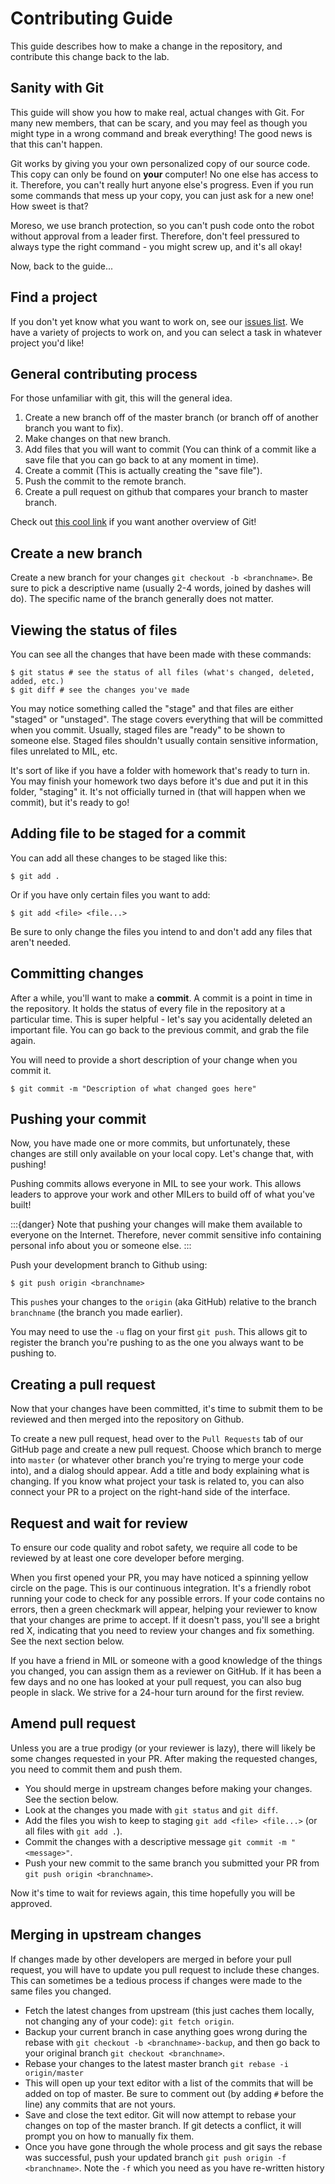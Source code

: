 # Contributing Guide
This guide describes how to make a change in the repository, and contribute this 
change back to the lab.

## Sanity with Git
This guide will show you how to make real, actual changes with Git. For many new
members, that can be scary, and you may feel as though you might type in a wrong
command and break everything! The good news is that this can't happen.

Git works by giving you your own personalized copy of our source code. This copy
can only be found on **your** computer! No one else has access to it. Therefore,
you can't really hurt anyone else's progress. Even if you run some commands that
mess up your copy, you can just ask for a new one! How sweet is that?

Moreso, we use branch protection, so you can't push code onto the robot without
approval from a leader first. Therefore, don't feel pressured to always type the right
command - you might screw up, and it's all okay!

Now, back to the guide...

## Find a project
If you don't yet know what you want to work on, see our [issues list](https://github.com/uf-mil/mil/issues).
We have a variety of projects to work on, and you can select a task in whatever
project you'd like!

## General contributing process
For those unfamiliar with git, this will the general idea.
1. Create a new branch off of the master branch (or branch off of another branch 
you want to fix).
1. Make changes on that new branch.
1. Add files that you will want to commit (You can think of a commit like a 
save file that you can go back to at any moment in time).
1. Create a commit (This is actually creating the "save file").
1. Push the commit to the remote branch.
1. Create a pull request on github that compares your branch to master branch.

Check out [this cool link](https://rogerdudler.github.io/git-guide/) if you want
another overview of Git!

## Create a new branch
Create a new branch for your changes `git checkout -b <branchname>`. Be sure to 
pick a descriptive name (usually 2-4 words, joined by dashes will do). The specific 
name of the branch generally does not matter.

## Viewing the status of files
You can see all the changes that have been made with these commands:

    $ git status # see the status of all files (what's changed, deleted, added, etc.)
    $ git diff # see the changes you've made

You may notice something called the "stage" and that files are either "staged" or
"unstaged". The stage covers everything that will be committed when you commit.
Usually, staged files are "ready" to be shown to someone else. Staged files shouldn't
usually contain sensitive information, files unrelated to MIL, etc.

It's sort of like if you have a folder with homework that's ready to turn in. You
may finish your homework two days before it's due and put it in this folder, "staging"
it. It's not officially turned in (that will happen when we commit), but it's ready to go!

## Adding file to be staged for a commit 
You can add all these changes to be staged like this:

    $ git add .

Or if you have only certain files you want to add:

    $ git add <file> <file...>

Be sure to only change the files you intend to and don't add any files that aren't needed.

## Committing changes
After a while, you'll want to make a **commit**. A commit is a point in time in the repository.
It holds the status of every file in the repository at a particular time. This is
super helpful - let's say you acidentally deleted an important file. You can go
back to the previous commit, and grab the file again.

You will need to provide a short description of your change when you commit it.

    $ git commit -m "Description of what changed goes here"

## Pushing your commit
Now, you have made one or more commits, but unfortunately, these changes are still
only available on your local copy. Let's change that, with pushing!

Pushing commits allows everyone in MIL to see your work. This allows leaders to 
approve your work and other MILers to build off of what you've built!

:::{danger}
Note that pushing your changes will make them available to everyone on the Internet.
Therefore, never commit sensitive info containing personal info about you or someone
else.
:::

Push your development branch to Github using:

    $ git push origin <branchname>

This `push`es your changes to the `origin` (aka GitHub) relative to the branch
`branchname` (the branch you made earlier).

You may need to use the `-u` flag on your first `git push`. This allows git to register
the branch you're pushing to as the one you always want to be pushing to.


## Creating a pull request
Now that your changes have been committed, it's time to submit them to be 
reviewed and then merged into the repository on Github.

To create a new pull request, head over to the `Pull Requests` tab of our GitHub
page and create a new pull request. Choose which branch to merge into `master` (or
whatever other branch you're trying to merge your code into), and a dialog should appear.
Add a title and body explaining what is changing. If you know what project your task
is related to, you can also connect your PR to a project on the right-hand side of
the interface.

## Request and wait for review
To ensure our code quality and robot safety, we require all code to be reviewed 
by at least one core developer before merging.

When you first opened your PR, you may have noticed a spinning yellow circle on
the page. This is our continuous integration. It's a friendly robot running your
code to check for any possible errors. If your code contains no errors, then a green
checkmark will appear, helping your reviewer to know that your changes are prime to accept.
If it doesn't pass, you'll see a bright red X, indicating that you need to review your
changes and fix something. See the next section below.

If you have a friend in MIL or someone with a good knowledge of the things you 
changed, you can assign them as a reviewer on GitHub. If it has been a few days 
and no one has looked at your pull request, you can also bug people in slack.
We strive for a 24-hour turn around for the first review.

## Amend pull request
Unless you are a true prodigy (or your reviewer is lazy), there will likely be 
some changes requested in your PR. After making the requested changes, you need 
to commit them and push them.

* You should merge in upstream changes before making your changes. See the section below.
* Look at the changes you made with `git status` and `git diff`.
* Add the files you wish to keep to staging `git add <file> <file...>` (or all files with `git add .`).
* Commit the changes with a descriptive message `git commit -m "<message>"`.
* Push your new commit to the same branch you submitted your PR from `git push origin <branchname>`.

Now it's time to wait for reviews again, this time hopefully you will be approved.

## Merging in upstream changes
If changes made by other developers are merged in before your pull request, you will have to update
you pull request to include these changes. This can sometimes be a tedious process if changes
were made to the same files you changed.

* Fetch the latest changes from upstream (this just caches them locally, not 
changing any of your code): `git fetch origin`.
* Backup your current branch in case anything goes wrong during the rebase with `git checkout -b <branchname>-backup`, 
and then go back to your original branch `git checkout <branchname>`.
* Rebase your changes to the latest master branch `git rebase -i origin/master`
* This will open up your text editor with a list of the commits that will be 
added on top of master. Be sure to comment out (by adding `#` before the line) 
any commits that are not yours.
* Save and close the text editor. Git will now attempt to rebase your changes 
on top of the master branch. If git detects a conflict, it will prompt you 
on how to manually fix them.
* Once you have gone through the whole process and git says the rebase was 
successful, push your updated branch `git push origin -f <branchname>`. Note 
the `-f` which you need as you have re-written history
